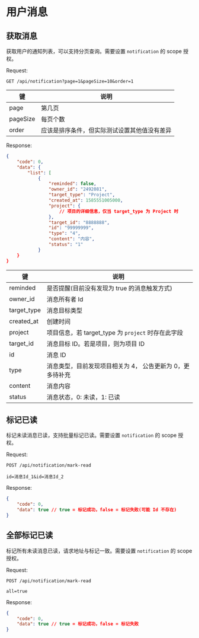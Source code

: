 # 用户消息

## 获取消息
获取用户的通知列表，可以支持分页查询。需要设置 `notification` 的 scope 授权。

Request:

```
GET /api/notification?page=1&pageSize=10&order=1
```

|键|说明|
|--|--|
|page|第几页|
|pageSize|每页个数|
|order|应该是排序条件，但实际测试设置其他值没有差异|

Response:

```json
{
    "code": 0,
    "data": {
        "list": [
            {
                "reminded": false,
                "owner_id": "2492081",
                "target_type": "Project",
                "created_at": 1585551005000,
                "project": {
                    // 项目的详细信息，仅当 target_type 为 Project 时
                },
                "target_id": "8888888",
                "id": "99999999",
                "type": "4",
                "content": "内容",
                "status": "1"
            }
    }
}
```

|键|说明|
|--|--|
|reminded|是否提醒(目前没有发现为 true 的消息触发方式)|
|owner_id|消息所有者 Id|
|target_type|消息目标类型|
|created_at|创建时间|
|project|项目信息，若 target_type 为 `project` 时存在此字段|
|target_id|消息目标 ID。若是项目，则为项目 ID|
|id|消息 ID|
|type|消息类型，目前发现项目相关为 4， 公告更新为 0，更多待补充|
|content|消息内容|
|status|消息状态，0: 未读，1: 已读|

## 标记已读

标记未读消息已读，支持批量标记已读。需要设置 `notification` 的 scope 授权。

Request:

```
POST /api/notification/mark-read

id=消息Id_1&id=消息Id_2
```

Response:
```json
{
    "code": 0,
    "data": true // true = 标记成功，false = 标记失败(可能 Id 不存在)
}
```

## 全部标记已读

标记所有未读消息已读，请求地址与标记一致。需要设置 `notification` 的 scope 授权。

Request:

```
POST /api/notification/mark-read

all=true
```

Response:
```json
{
    "code": 0,
    "data": true // true = 标记成功，false = 标记失败
}
```